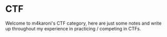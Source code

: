 # CTF

Welcome to m4karoni's CTF category, here are just some notes and write up throughout my experience in practicing / competing in CTFs.
